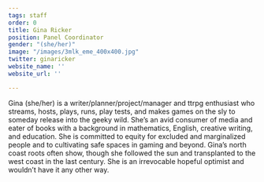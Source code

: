 ```yaml
---
tags: staff
order: 0
title: Gina Ricker
position: Panel Coordinator
gender: "(she/her)"
image: "/images/3mlk_eme_400x400.jpg"
twitter: ginaricker
website_name: ''
website_url: ''

---
```

Gina (she/her) is a writer/planner/project/manager and ttrpg enthusiast who streams, hosts, plays, runs, play tests, and makes games on the sly to someday release into the geeky wild. She’s an avid consumer of media and eater of books with a background in mathematics, English, creative writing, and education. She is committed to equity for excluded and marginalized people and to cultivating safe spaces in gaming and beyond. Gina’s north coast roots often show, though she followed the sun and transplanted to the west coast in the last century. She is an irrevocable hopeful optimist and wouldn’t have it any other way.